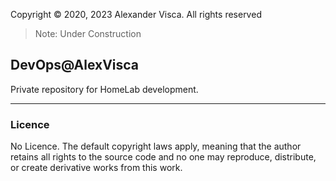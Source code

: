 Copyright &copy; 2020, 2023 Alexander Visca. All rights reserved

> Note:
Under Construction

## DevOps@AlexVisca

Private repository for HomeLab development.

---

### Licence


No Licence. The default copyright laws apply, meaning that the author retains all rights to the source code and no one may reproduce, distribute, or create derivative works from this work. 

